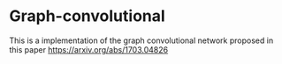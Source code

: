 # Graph-convolutional

This is a implementation of the graph convolutional network proposed in this paper https://arxiv.org/abs/1703.04826 

